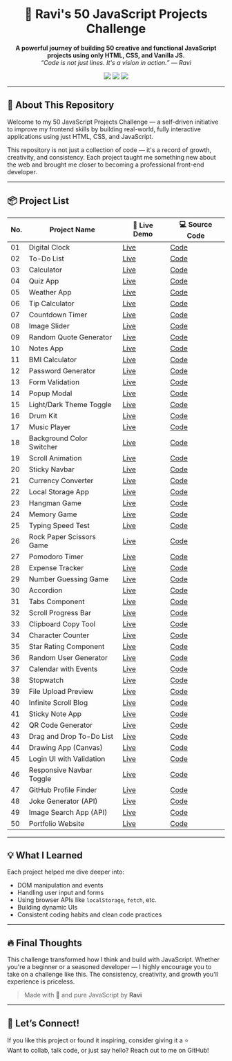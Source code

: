 <h1 align="center">🚀 Ravi's 50 JavaScript Projects Challenge</h1>

<p align="center">
  <b>A powerful journey of building 50 creative and functional JavaScript projects using only HTML, CSS, and Vanilla JS.</b><br/>
  <i>“Code is not just lines. It's a vision in action.” — Ravi</i>
</p>

<p align="center">
  <img src="https://img.shields.io/badge/HTML5-E34F26?style=flat-square&logo=html5&logoColor=white"/>
  <img src="https://img.shields.io/badge/CSS3-1572B6?style=flat-square&logo=css3&logoColor=white"/>
  <img src="https://img.shields.io/badge/JavaScript-F7DF1E?style=flat-square&logo=javascript&logoColor=black"/>
</p>

---

## 🌟 About This Repository

Welcome to my 50 JavaScript Projects Challenge — a self-driven initiative to improve my frontend skills by building real-world, fully interactive applications using just HTML, CSS, and JavaScript.

This repository is not just a collection of code — it's a record of growth, creativity, and consistency. Each project taught me something new about the web and brought me closer to becoming a professional front-end developer.

---

## 📦 Project List

| No. | Project Name                   | 🔗 Live Demo | 💻 Source Code                   |
|-----|--------------------------------|--------------|----------------------------------|
| 01  | Digital Clock                 | [Live](#)    | [Code](./01-digital-clock)       |
| 02  | To-Do List                    | [Live](#)    | [Code](./02-todo-list)           |
| 03  | Calculator                    | [Live](#)    | [Code](./03-calculator)          |
| 04  | Quiz App                      | [Live](#)    | [Code](./04-quiz-app)            |
| 05  | Weather App                   | [Live](#)    | [Code](./05-weather-app)         |
| 06  | Tip Calculator                | [Live](#)    | [Code](./06-tip-calculator)      |
| 07  | Countdown Timer              | [Live](#)    | [Code](./07-countdown-timer)     |
| 08  | Image Slider                  | [Live](#)    | [Code](./08-image-slider)        |
| 09  | Random Quote Generator        | [Live](#)    | [Code](./09-quote-generator)     |
| 10  | Notes App                     | [Live](#)    | [Code](./10-notes-app)           |
| 11  | BMI Calculator                | [Live](#)    | [Code](./11-bmi-calculator)      |
| 12  | Password Generator            | [Live](#)    | [Code](./12-password-generator)  |
| 13  | Form Validation               | [Live](#)    | [Code](./13-form-validation)     |
| 14  | Popup Modal                   | [Live](#)    | [Code](./14-popup-modal)         |
| 15  | Light/Dark Theme Toggle       | [Live](#)    | [Code](./15-theme-toggle)        |
| 16  | Drum Kit                      | [Live](#)    | [Code](./16-drum-kit)            |
| 17  | Music Player                  | [Live](#)    | [Code](./17-music-player)        |
| 18  | Background Color Switcher     | [Live](#)    | [Code](./18-bg-color-switcher)   |
| 19  | Scroll Animation              | [Live](#)    | [Code](./19-scroll-animation)    |
| 20  | Sticky Navbar                 | [Live](#)    | [Code](./20-sticky-navbar)       |
| 21  | Currency Converter            | [Live](#)    | [Code](./21-currency-converter)  |
| 22  | Local Storage App             | [Live](#)    | [Code](./22-localstorage-app)    |
| 23  | Hangman Game                  | [Live](#)    | [Code](./23-hangman-game)        |
| 24  | Memory Game                   | [Live](#)    | [Code](./24-memory-game)         |
| 25  | Typing Speed Test             | [Live](#)    | [Code](./25-typing-speed-test)   |
| 26  | Rock Paper Scissors Game      | [Live](#)    | [Code](./26-rps-game)            |
| 27  | Pomodoro Timer                | [Live](#)    | [Code](./27-pomodoro-timer)      |
| 28  | Expense Tracker               | [Live](#)    | [Code](./28-expense-tracker)     |
| 29  | Number Guessing Game          | [Live](#)    | [Code](./29-number-guessing)     |
| 30  | Accordion                     | [Live](#)    | [Code](./30-accordion)           |
| 31  | Tabs Component                | [Live](#)    | [Code](./31-tabs-component)      |
| 32  | Scroll Progress Bar           | [Live](#)    | [Code](./32-scroll-progress)     |
| 33  | Clipboard Copy Tool           | [Live](#)    | [Code](./33-copy-to-clipboard)   |
| 34  | Character Counter             | [Live](#)    | [Code](./34-char-counter)        |
| 35  | Star Rating Component         | [Live](#)    | [Code](./35-star-rating)         |
| 36  | Random User Generator         | [Live](#)    | [Code](./36-random-user)         |
| 37  | Calendar with Events          | [Live](#)    | [Code](./37-calendar-events)     |
| 38  | Stopwatch                     | [Live](#)    | [Code](./38-stopwatch)           |
| 39  | File Upload Preview           | [Live](#)    | [Code](./39-file-upload)         |
| 40  | Infinite Scroll Blog          | [Live](#)    | [Code](./40-infinite-scroll)     |
| 41  | Sticky Note App               | [Live](#)    | [Code](./41-sticky-notes)        |
| 42  | QR Code Generator             | [Live](#)    | [Code](./42-qr-generator)        |
| 43  | Drag and Drop To-Do List      | [Live](#)    | [Code](./43-drag-drop-todo)      |
| 44  | Drawing App (Canvas)          | [Live](#)    | [Code](./44-drawing-app)         |
| 45  | Login UI with Validation      | [Live](#)    | [Code](./45-login-ui)            |
| 46  | Responsive Navbar Toggle      | [Live](#)    | [Code](./46-responsive-navbar)   |
| 47  | GitHub Profile Finder         | [Live](#)    | [Code](./47-github-finder)       |
| 48  | Joke Generator (API)          | [Live](#)    | [Code](./48-joke-generator)      |
| 49  | Image Search App (API)        | [Live](#)    | [Code](./49-image-search)        |
| 50  | Portfolio Website             | [Live](#)    | [Code](./50-portfolio)           |

---

## 💡 What I Learned

Each project helped me dive deeper into:

- DOM manipulation and events
- Handling user input and forms
- Using browser APIs like `localStorage`, `fetch`, etc.
- Building dynamic UIs
- Consistent coding habits and clean code practices

---

## 🔥 Final Thoughts

This challenge transformed how I think and build with JavaScript. Whether you're a beginner or a seasoned developer — I highly encourage you to take on a challenge like this. The consistency, creativity, and growth you'll experience is priceless.

> Made with 💖 and pure JavaScript by **Ravi**

---

## 📣 Let’s Connect!

If you like this project or found it inspiring, consider giving it a ⭐️  
Want to collab, talk code, or just say hello? Reach out to me on GitHub!

